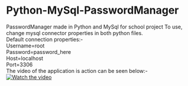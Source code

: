 # Python-MySql-PasswordManager
PasswordManager made in Python and MySql for school project
To use, change mysql connector properties in both python files. 
<br/>
Default connection properties:- 
<br/>
Username=root<br/>
Password=password_here<br/>
Host=localhost<br/>
Port=3306<br/>
The video of the application is action can be seen below:-
<br/>
[![Watch the video](https://encrypted-tbn0.gstatic.com/images?q=tbn:ANd9GcRv5R8T_UoN_fk_3I9Hif_8kqHQpT2vRz5-Sg&usqp=CAU)](https://youtu.be/-w3gJQ_yXms)
